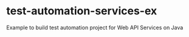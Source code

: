 # test-automation-services-ex
Example to build test automation project for Web API Services on Java
